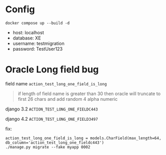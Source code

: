 # Config

`docker compose up --build -d`
- host: localhost
- database: XE
- username: testmigration
- password: TestUser123

# Oracle Long field bug

field name
`action_test_long_one_field_is_long`

> if length of field name is greater than 30 then 
> oracle will truncate to first 26 chars and add random 4 alpha numeric

django 3.2
`ACTION_TEST_LONG_ONE_FIELDC443`

django 4.2
`ACTION_TEST_LONG_ONE_FIELD3497`


fix:
```
action_test_long_one_field_is_long = models.CharField(max_length=64, db_column='action_test_long_one_fieldc443')
./manage.py migrate --fake myapp 0002
```